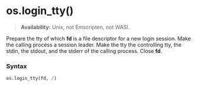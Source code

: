 # os.login_tty()

> **Availability:** Unix, not Emscripten, not WASI.

Prepare the tty of which **fd** is a file descriptor for a new login session. Make the calling process a session leader. Make the tty the controlling tty, the stdin, the stdout, and the stderr of the calling process. Close **fd**.

### Syntax

```python
os.login_tty(fd, /)
```